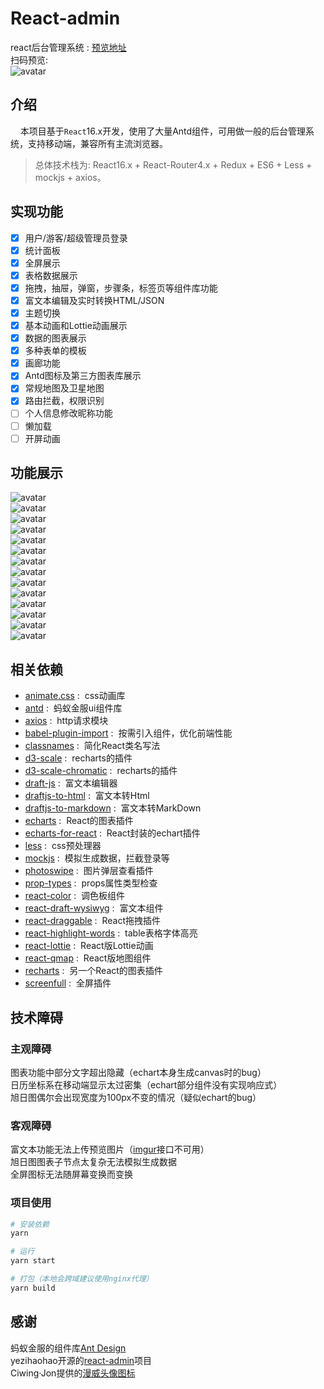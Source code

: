 
# React-admin

react后台管理系统 : [预览地址](https://site.fog3211.com/react-admin/index.html)  
扫码预览:  
![avatar](https://img.fog3211.com/1556718573.png)  

## 介绍

&nbsp; &nbsp; 本项目基于`React`16.x开发，使用了大量Antd组件，可用做一般的后台管理系统，支持移动端，兼容所有主流浏览器。  

> 总体技术栈为: React16.x + React-Router4.x + Redux + ES6 + Less + mockjs + axios。

## 实现功能

- [x] 用户/游客/超级管理员登录  
- [x] 统计面板  
- [x] 全屏展示  
- [x] 表格数据展示  
- [x] 拖拽，抽屉，弹窗，步骤条，标签页等组件库功能  
- [x] 富文本编辑及实时转换HTML/JSON  
- [x] 主题切换  
- [x] 基本动画和Lottie动画展示  
- [x] 数据的图表展示  
- [x] 多种表单的模板  
- [x] 画廊功能
- [x] Antd图标及第三方图表库展示  
- [x] 常规地图及卫星地图  
- [x] 路由拦截，权限识别  
- [ ] 个人信息修改昵称功能  
- [ ] 懒加载  
- [ ] 开屏动画  

## 功能展示

![avatar](https://img.fog3211.com/8U6EY4W5$I]6F`32_PWGN.png)  
![avatar](https://img.fog3211.com/{X1[XT}S~R613WHG1GLC5.png)  
![avatar](https://img.fog3211.com/~7QZN39H%7BS2%25HX%5DA78%7B%60OAE.png)  
![avatar](https://img.fog3211.com/~HS%5DBR%7BVO80FZ@4K5%258SZK.png)  
![avatar](https://img.fog3211.com/~RGK7%5B$YHP9%5DEBCCQ%25%25GCC.png)  
![avatar](https://img.fog3211.com/Q%5D%60WULP%7DS5W%25ID72NXLPPJ.png)  
![avatar](https://img.fog3211.com/OM}20NJQG}_[RKSJ6G1W1R8.png)  
![avatar](https://img.fog3211.com/G5A9L%25N~WJ65%7BAX%25ZSQQVE.png)  
![avatar](https://img.fog3211.com/OF`6Y7$Q65WAS]F}RVDHWQ.png)  
![avatar](https://img.fog3211.com/JB}D3VW_NRQX}LVOL80H[GG.png)  
![avatar](https://img.fog3211.com/ZJ5$7~P6QJ_}4C_`K@@N$HS.png)  
![avatar](https://img.fog3211.com/WBYGPWV@4Q4KRXVW08SNZQU.png)  
![avatar](https://img.fog3211.com/AXH5WZ7TQRS0BP~E5WKN~I.png)  
![avatar](https://img.fog3211.com/2O83BZ159_W%258J1SAYCCF.png)  

## 相关依赖

- [animate.css](https://github.com/daneden/animate.css) : &nbsp;css动画库  
- [antd](https://ant.design/index-cn) : &nbsp;蚂蚁金服ui组件库  
- [axios](https://github.com/axios/axios) : &nbsp;http请求模块  
- [babel-plugin-import](https://github.com/ant-design/babel-plugin-import) : &nbsp;按需引入组件，优化前端性能  
- [classnames](https://github.com/JedWatson/classnames) : &nbsp;简化React类名写法  
- [d3-scale](https://github.com/d3/d3-scale) : &nbsp;recharts的插件  
- [d3-scale-chromatic](https://github.com/d3/d3-scale-chromatic) : &nbsp;recharts的插件  
- [draft-js](https://github.com/facebook/draft-js) : &nbsp;富文本编辑器  
- [draftjs-to-html](https://github.com/jpuri/draftjs-to-html) : &nbsp;富文本转Html  
- [draftjs-to-markdown](https://github.com/jpuri/draftjs-to-markdown) : &nbsp;富文本转MarkDown  
- [echarts](https://github.com/apache/incubator-echarts) : &nbsp;React的图表插件  
- [echarts-for-react](https://github.com/hustcc/echarts-for-react) : &nbsp;React封装的echart插件  
- [less](https://github.com/less/less.js) : &nbsp;css预处理器  
- [mockjs](http://mockjs.com/) : &nbsp;模拟生成数据，拦截登录等  
- [photoswipe](https://github.com/dimsemenov/photoswipe) : &nbsp;图片弹层查看插件  
- [prop-types](https://github.com/facebook/prop-types) : &nbsp;props属性类型检查  
- [react-color](https://github.com/casesandberg/react-color) : &nbsp;调色板组件  
- [react-draft-wysiwyg](https://github.com/jpuri/react-draft-wysiwyg) : &nbsp;富文本组件  
- [react-draggable](https://github.com/mzabriskie/react-draggable) : &nbsp;React拖拽插件  
- [react-highlight-words](https://github.com/bvaughn/react-highlight-words) : &nbsp;table表格字体高亮  
- [react-lottie](https://github.com/chenqingspring/react-lottie) : &nbsp;React版Lottie动画  
- [react-qmap](https://github.com/yezihaohao/react-qmap) : &nbsp;React版地图组件  
- [recharts](https://github.com/recharts/recharts) : &nbsp;另一个React的图表插件  
- [screenfull](https://github.com/sindresorhus/screenfull.js/) : &nbsp;全屏插件  

## 技术障碍

### 主观障碍

图表功能中部分文字超出隐藏（echart本身生成canvas时的bug）  
日历坐标系在移动端显示太过密集（echart部分组件没有实现响应式）  
旭日图偶尔会出现宽度为100px不变的情况（疑似echart的bug）

### 客观障碍

富文本功能无法上传预览图片（[imgur](https://api.imgur.com/3/image)接口不可用）  
旭日图图表子节点太复杂无法模拟生成数据  
全屏图标无法随屏幕变换而变换

### 项目使用

``` bash
# 安装依赖
yarn  

# 运行
yarn start

# 打包（本地会跨域建议使用nginx代理）
yarn build
```

## 感谢

蚂蚁金服的组件库[Ant Design](https://ant.design/index-cn)  
yezihaohao开源的[react-admin](https://github.com/yezihaohao/react-admin)项目  
Ciwing·Jon提供的[漫威头像图标](https://www.iconfont.cn/collections/detail?cid=15515)
